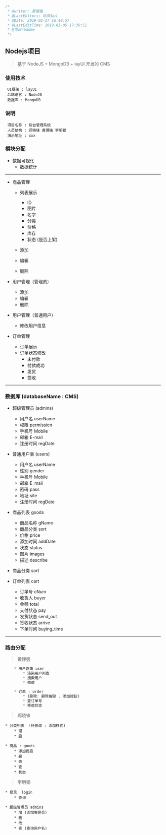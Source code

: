 ```javascript
/*
 * @writer: 黄理强
 * @LastEditors: 咕鸽仙人
 * @Date: 2019-02-27 16:48:57
 * @LastEditTime: 2019-03-05 17:30:51
 * @项目readme
 */
```

## Nodejs项目

>  基于 NodeJS + MongoDB + layUI 开发的 CMS

### 使用技术

     UI框架 : layUI
     后端语言 : NodeJS
     数据库 : MongoDB

### 说明
     项目名称 : 后台管理系统
     人员结构 : 郑晓锋 黄理强 李明钢
     演示地址 : xxx

### 模块分配

* 数据可视化
    * 数据统计

****

* 商品管理
    * 列表展示
        * ID
        * 图片
        * 名字
        * 分类
        * 价格
        * 库存
        * 状态 (是否上架)

    * 添加
    * 编辑
    * 删除



* 用户管理（管理员）
    * 添加
    * 编辑
    * 删除
* 用户管理（普通用户）
    * 修改用户信息



* 订单管理
    * 订单展示
    * 订单状态修改
        * 未付款
        * 付款成功
        * 发货
        * 签收

****

### 数据库 (databaseName : CMS)

* 超级管理员    (admins)
    * 用户名    userName
    * 权限      permission
    * 手机号    Mobile
    * 邮箱      E-mail
    * 注册时间  regDate

* 普通用户表    (users)
    * 用户名    userName
    * 性别      gender
    * 手机号    Mobile
    * 邮箱      E_mail
    * 密码      pass
    * 地址      site
    * 注册时间  regDate



* 商品列表      goods
    * 商品名称  gName
    * 商品分类  sort
    * 价格      price
    * 添加时间  addDate
    * 状态      status
    * 图片      images
    * 描述      describe



* 商品分类      sort



* 订单列表      cart
    * 订单号    cNum
    * 收货人    buyer
    * 金额      total
    * 支付状态  pay
    * 发货状态  send_out
    * 签收状态  arrive
    * 下单时间  buying_time

****
### 路由分配

> 黄理强
``` javascript
    * 用户路由 user
        * 渲染用户列表
        * 搜索用户
        * 修改

    * 订单 : order
        * (删除: 删除按键 , 添加按钮)
        * 查订单号
        * 修改状态
```
> 郑晓锋

    * 分类列表  (待修改 : 添加样式)
        * 赠
        * 删

    * 商品 : goods
        * 添加商品
        * 删
        * 改
        * 查
        * 状态

> 李明钢

    * 登录  login
        * 查询

    * 超级管理员 admins
        * 增 (添加管理员)
        * 删
        * 改
        * 查 (查询用户名)


